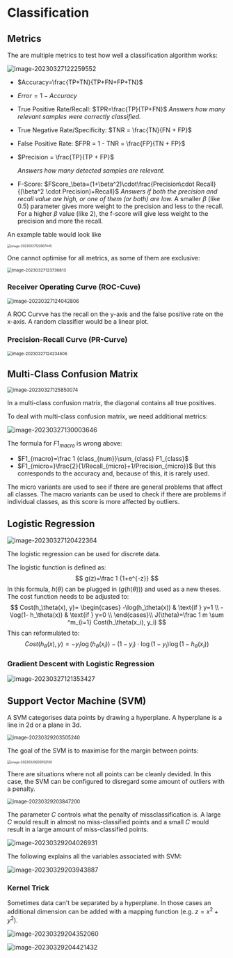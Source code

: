 # Classification

## Metrics

The are multiple metrics to test how well a classification algorithm works:

![image-20230327122259552](res/Classification/image-20230327122259552.png)

* $Accuracy=\frac{TP+TN}{TP+FN+FP+TN}$

* $Error=1-Accuracy$

* True Positive Rate/Recall: $TPR=\frac{TP}{TP+FN}$
  *Answers how many relevant samples were correctly classified.*

* True Negative Rate/Specificity: $TNR = \frac{TN}{FN + FP}$

* False Positive Rate: $FPR = 1 - TNR = \frac{FP}{TN + FP}$

* $Precision = \frac{TP}{TP + FP}$

  *Answers how many detected samples are relevant.*

* F-Score: $FScore_\beta=(1+\beta^2)\cdot\frac{Precision\cdot Recall}{(\beta^2 \cdot Precision)+Recall}$
  *Answers if both the precision and recall value are high, or one of them (or both) are low.* A smaller $\beta$ (like 0.5) parameter gives more weight to the precision and less to the recall. For a higher $\beta$ value (like 2), the f-score will give less weight to the precision and more the recall.

An example table would look like 

<img src="res/Classification/image-20230327122907445.png" alt="image-20230327122907445" style="zoom:50%;" />

One cannot optimise for all metrics, as some of them are exclusive:

<img src="res/Classification/image-20230327123736813.png" alt="image-20230327123736813" style="zoom:67%;" />

### Receiver Operating Curve (ROC-Cuve)

<img src="res/Classification/image-20230327124042806.png" alt="image-20230327124042806" style="zoom:80%;" />

A ROC Curvve has the recall on the y-axis and the false positive rate on the x-axis. A random classifier would be a linear plot.

### Precision-Recall Curve (PR-Curve)

<img src="res/Classification/image-20230327124234606.png" alt="image-20230327124234606" style="zoom:67%;" />



## Multi-Class Confusion Matrix

<img src="res/Classification/image-20230327125850074.png" alt="image-20230327125850074" style="zoom:80%;" />

In a multi-class confusion matrix, the diagonal contains all true positives. 

To deal with multi-class confusion matrix, we need additional metrics:

![image-20230327130003646](res/Classification/image-20230327130003646.png)

The formula for $F1_{macro}$ is wrong above:  

* $F1_{macro}=\frac 1 {class_{num}}\sum_{class} F1_{class}$
* $F1_{micro=}\frac{2}{1/Recall_{micro}+1/Precision_{micro}}$
  But this corresponds to the accuracy and, because of this, it is rarely used.

The micro variants are used to see if there are general problems that affect all classes. The macro variants can be used to check if there are problems if individual classes, as this score is more affected by outliers.

## Logistic Regression

![image-20230327120422364](res/Classification/image-20230327120422364.png)

The logistic regression can be used for discrete data. 

The logistic function is defined as:
$$
g(z)=\frac 1 {1+e^{-z}}
$$
In this formula, $h(\theta)$ can be plugged in ($g(h(\theta))$) and used as a new theses. The cost function needs to be adjusted to:
$$
Cost(h_\theta(x), y)=
\begin{cases}
-\log(h_\theta(x)) & \text{if } y=1 \\
-\log(1- h_\theta(x)) & \text{if } y=0 \\
\end{cases}\\
J(\theta)=\frac 1 m \sum ^m_{i=1} Cost(h_\theta(x_i), y_i)
$$
This can reformulated to:
$$
Cost(h_\theta(x), y) = -y_i\log (h_\theta(x_i))-(1-y_i)\cdot \log(1-y_i)\log(1-h_\theta(x_i))
$$

### Gradient Descent with Logistic Regression

![image-20230327121353427](res/Classification/image-20230327121353427.png)

## Support Vector Machine (SVM)

A SVM categorises data points by drawing a hyperplane.  A hyperplane is a line in 2d or a plane in 3d.

<img src="res/Classification/image-20230329203505240.png" alt="image-20230329203505240" style="zoom:80%;" />

The goal of the SVM is to maximise for the margin between points:

<img src="res/Classification/image-20230329203552130.png" alt="image-20230329203552130" style="zoom:50%;" />

There are situations where not all points can be cleanly devided. In this case, the SVM can be configured to disregard some amount of outliers with a penalty.

<img src="res/Classification/image-20230329203847200.png" alt="image-20230329203847200" style="zoom:80%;" />

The parameter $C$ controls what the penalty of missclassification is. A large $C$ would result in almost no miss-classified points and a small $C$ would result in a large amount of miss-classified points.

![image-20230329204026931](res/Classification/image-20230329204026931.png)

The following explains all the variables associated with SVM:

![image-20230329203943887](res/Classification/image-20230329203943887.png)

### Kernel Trick

Sometimes data can't be separated by a hyperplane. In those cases an additional dimension can be added with a mapping function (e.g. $z = x^2 + y^2$).

![image-20230329204352060](res/Classification/image-20230329204352060.png)

![image-20230329204421432](res/Classification/image-20230329204421432.png)
